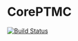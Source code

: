 # CorePTMC

[![Build Status](https://github.com/jguterl/CorePTMC.jl/actions/workflows/CI.yml/badge.svg?branch=main)](https://github.com/jguterl/CorePTMC.jl/actions/workflows/CI.yml?query=branch%3Amain)
